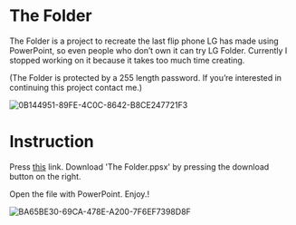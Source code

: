 # The Folder
The Folder is a project to recreate the last flip phone LG has made using PowerPoint, so even people who don’t own it can try LG Folder. Currently I stopped working on it because it takes too much time creating.

(The Folder is protected by a 255 length password. If you’re interested in continuing this project contact me.)

![0B144951-89FE-4C0C-8642-B8CE247721F3](https://user-images.githubusercontent.com/82555878/208377415-de744891-47af-4579-b7c2-ff6c9380da43.png)

# Instruction

Press [this](https://m.blog.naver.com/saucecompany_/222570897520) link. Download 'The Folder.ppsx' by pressing the download button on the right.

Open the file with PowerPoint. Enjoy.!

![BA65BE30-69CA-478E-A200-7F6EF7398D8F](https://user-images.githubusercontent.com/82555878/208378137-04cba38e-81de-4cac-8b6b-7a14f3230038.png)
